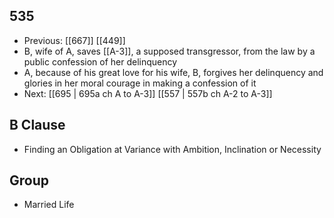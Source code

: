## 535
- Previous: [[667]] [[449]] 
- B, wife of A, saves [[A-3]], a supposed transgressor, from the law by a public confession of her delinquency
- A, because of his great love for his wife, B, forgives her delinquency and glories in her moral courage in making a confession of it
- Next: [[695 | 695a ch A to A-3]] [[557 | 557b ch A-2 to A-3]] 

## B Clause
- Finding an Obligation at Variance with Ambition, Inclination or Necessity

## Group
- Married Life

